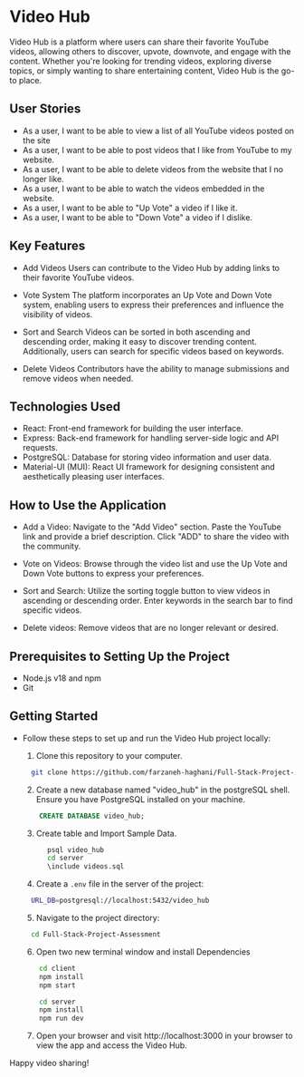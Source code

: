 # Video Hub

Video Hub is a platform where users can share their favorite YouTube videos, allowing others to discover, upvote, downvote, and engage with the content. Whether you're looking for trending videos, exploring diverse topics, or simply wanting to share entertaining content, Video Hub is the go-to place.

## User Stories

- As a user, I want to be able to view a list of all YouTube videos posted on the site
- As a user, I want to be able to post videos that I like from YouTube to my website.
- As a user, I want to be able to delete videos from the website that I no longer like.
- As a user, I want to be able to watch the videos embedded in the website.
- As a user, I want to be able to "Up Vote" a video if I like it.
- As a user, I want to be able to "Down Vote" a video if I dislike.

## Key Features

- Add Videos
  Users can contribute to the Video Hub by adding links to their favorite YouTube videos.

- Vote System
  The platform incorporates an Up Vote and Down Vote system, enabling users to express their preferences and influence the visibility of videos.

- Sort and Search
  Videos can be sorted in both ascending and descending order, making it easy to discover trending content. Additionally, users can search for specific videos based on keywords.

- Delete Videos
  Contributors have the ability to manage submissions and remove videos when needed.

## Technologies Used

- React: Front-end framework for building the user interface.
- Express: Back-end framework for handling server-side logic and API requests.
- PostgreSQL: Database for storing video information and user data.
- Material-UI (MUI): React UI framework for designing consistent and aesthetically pleasing user interfaces.

## How to Use the Application

- Add a Video:
  Navigate to the "Add Video" section.
  Paste the YouTube link and provide a brief description.
  Click "ADD" to share the video with the community.

- Vote on Videos:
  Browse through the video list and use the Up Vote and Down Vote buttons to express your preferences.

- Sort and Search:
  Utilize the sorting toggle button to view videos in ascending or descending order.
  Enter keywords in the search bar to find specific videos.

- Delete videos:
  Remove videos that are no longer relevant or desired.

## Prerequisites to Setting Up the Project

- Node.js v18 and npm
- Git

## Getting Started

- Follow these steps to set up and run the Video Hub project locally:

  1. Clone this repository to your computer.

  ```sh
    git clone https://github.com/farzaneh-haghani/Full-Stack-Project-Assessment.git
  ```

  2. Create a new database named "video_hub" in the postgreSQL shell. Ensure you have PostgreSQL installed on your machine.

  ```sql
      CREATE DATABASE video_hub;
  ```

  3. Create table and Import Sample Data.

  ```sh
        psql video_hub
        cd server
        \include videos.sql
  ```

  4. Create a `.env` file in the server of the project:

  ```sh
    URL_DB=postgresql://localhost:5432/video_hub
  ```

  5. Navigate to the project directory:

  ```sh
    cd Full-Stack-Project-Assessment
  ```

  6. Open two new terminal window and install Dependencies

  ```sh
      cd client
      npm install
      npm start
  ```

  ```sh
      cd server
      npm install
      npm run dev
  ```

  7. Open your browser and visit http://localhost:3000 in your browser to view the app and access the Video Hub.

Happy video sharing!
